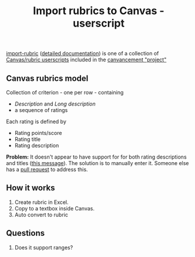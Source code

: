 ﻿---
title: Import rubrics to Canvas - userscript
---
[import-rubric](https://github.com/jamesjonesmath/canvancement/tree/master/rubrics/import-rubric) ([detailed documentation](https://community.canvaslms.com/t5/Canvas-Instructional-Designer/Importing-Rubrics-from-a-Spreadsheet/ba-p/264527)) is one of a collection of [Canvas/rubric userscripts](https://github.com/jamesjonesmath/canvancement/tree/master/rubrics) included in the [canvancement "project"](https://github.com/jamesjonesmath/canvancement/)

## Canvas rubrics model

Collection of criterion - one per row - containing

- _Description_ and _Long description_
- a sequence of ratings

Each rating is defined by

- Rating points/score 
- Rating title 
- Rating description

**Problem:** It doesn't appear to have support for for both rating descriptions and titles ([this message](https://community.canvaslms.com/t5/Canvas-Instructional-Designer/Importing-Rubrics-from-a-Spreadsheet/bc-p/264577/highlight/true#M921)). The solution is to manually enter it. Someone else has a [pull request](https://github.com/espertus/canvancement) to address this.




## How it works

1. Create rubric in Excel.
2. Copy to a textbox inside Canvas.
3. Auto convert to rubric


## Questions

1. Does it support ranges?